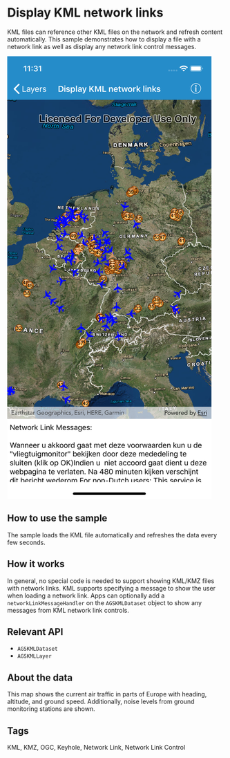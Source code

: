 # Display KML network links

KML files can reference other KML files on the network and refresh content automatically. This sample demonstrates how to display a file with a network link as well as display any network link control messages.

![](image1.png)

## How to use the sample

The sample loads the KML file automatically and refreshes the data every few seconds.

## How it works

In general, no special code is needed to support showing KML/KMZ files with network links. KML supports specifying a message to show the user when loading a network link. Apps can optionally add a `networkLinkMessageHandler` on the `AGSKMLDataset` object to show any messages from KML network link controls.

## Relevant API

* `AGSKMLDataset`
* `AGSKMLLayer`

## About the data

This map shows the current air traffic in parts of Europe with heading, altitude, and ground speed. Additionally, noise levels from ground monitoring stations are shown.

## Tags

KML, KMZ, OGC, Keyhole, Network Link, Network Link Control